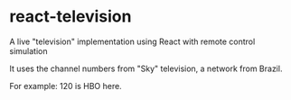 # react-television
A live "television" implementation using React with remote control simulation

It uses the channel numbers from "Sky" television, a network from Brazil.

For example: 120 is HBO here.
